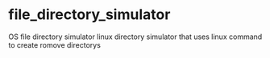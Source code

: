 # file_directory_simulator
OS file directory simulator
linux directory simulator that uses linux command to create romove directorys
